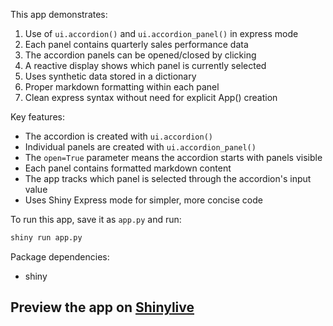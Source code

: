 This app demonstrates:

1. Use of `ui.accordion()` and `ui.accordion_panel()` in express mode
2. Each panel contains quarterly sales performance data
3. The accordion panels can be opened/closed by clicking
4. A reactive display shows which panel is currently selected
5. Uses synthetic data stored in a dictionary
6. Proper markdown formatting within each panel
7. Clean express syntax without need for explicit App() creation

Key features:
- The accordion is created with `ui.accordion()`
- Individual panels are created with `ui.accordion_panel()`
- The `open=True` parameter means the accordion starts with panels visible
- Each panel contains formatted markdown content
- The app tracks which panel is selected through the accordion's input value
- Uses Shiny Express mode for simpler, more concise code

To run this app, save it as `app.py` and run:
```bash
shiny run app.py
```

Package dependencies:
- shiny
## Preview the app on [Shinylive](https://shinylive.io/py/app/#h=0&code=NobwRAdghgtgpmAXAAjFADugdOgnmAGlQGMB7CAFzkqVQDMAnUmZAZwAsBLCXZTmdKQYVkDOFGIVOANzgAdCI2ZsuPLHAAe6Ma1Z8BQkd3QBXCkTEQAJnAZETnBQoDEyAMqx0AGzjIrUCihkOiE-OBhyVgoGAM5yBVYoH1YAfX9A5ABeZBAFZHzkOTAARQBGIpRcsAAlOFkIE3laIoASUoBWAAYCTt6ioiKAVQhOClYK5FKAJl6BsABxJgB3CnYJooBqDoBSIoBfAjyCouKpiara+sb1sDaADm7ezv7CsGHR8dpSgBYuucXSCs1s0wBsZrswAcjvkTgBmc5FS7Ua4glpTUqPPqEV7vMYTUoANge-2WqxuWwA7BCoRACq9it8ETU6simihWlM-k8XkMRnjaDNZq8AUDyaUAJzUhR7JwNTg4KAAczgKVI6DGAAopBQfJkih5ksgAAq2EIMGBQCDEXwAESgHAARqQoAwrC86JwvF4oA7dQAVBiNACUstcAGExAFfBIyK64rSlqN2MgYCYvFJvL50Ja4F5xhBE6tkA4sDGhFZ4xrOFY9WBEskUmW4-FsWrqJkA8HENDkK4ysac14e4XkyWmxXyClsxBcxqTqVkDMpt9jaahBarU0g93aXSCiWLQwANZWQEQDV0IpXsA9unOe-IftLle1VhpvG7vfIABUyCRDTgSp6zgVJ0igYAAHIygggBdSD-0aWCZU-Pdf1xPQ3FILwrCApIQLSAJwKg0pYMg9CkNvApfxFItqijXCGzAyDoLgiCaPYCiULpa8ihDFCez7KYBxnIcUJHYt5XHeMp0HOcSiE59VwYM0N2tXidy-fIDxdE8zwvHiby4gp70ExdOmXP8QPffNNJ-SyrkAnJgNAwjmKmUiIIQuBONstC+QwrCcKcvCXMCNyPPImDkN85B2L-ejgsY1yoPc1j2J8zSDL47iUL7WFhNzYckwk0tiFjCcIBkkS5OKfLFJNZT10tNSwG3SitPlQ9dKWc9Lxvfr2t7B9arMizX2swbfy8hj8KYqDYQ8ryMq-PyPncQKZtCojaoi-zltQ2LSWTOiqE2giwvmjz0qiwasp7ATHxXI1ByKosxzK8tpOnWcThXeq13NZqtw0zTtOPU8ev0gbDNskzHtGl8rPTGzNKmlkALOuaGUW9HEJuoz8lWsZ1uwzHkux1jIui1HDsBWiEpAZzzu274rqO-buOhviFAAAUsGwGCwBwFBsOg2FzOBJDgKwUgARxMF0qAYDU2pQzgxeMMwsCZqTyBVkGvzECgTAYWkS3Yb4obDE3LB1XhpE4OBEwgRVKk1ihtZCxsPubc8gxlVqeyNk2zflC25LcCXJGQIJ5cV2xkAoUhkAdp2wkCT1PiDSEiHAaB4FoMAxHlzgxHgShWCwCgNAobEwDIShqFrlBDItChvFIHVOAdBQGgEXAFGnfx80GulIRgoA)
